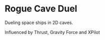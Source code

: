 # Rogue Cave Duel

Dueling space ships in 2D caves. 

Influenced by Thrust, Gravity Force and XPilot